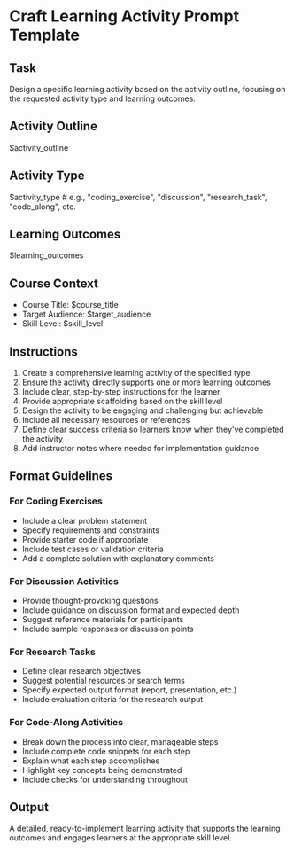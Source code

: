 # Craft Learning Activity Prompt Template

## Task
Design a specific learning activity based on the activity outline, focusing on the requested activity type and learning outcomes.

## Activity Outline
$activity_outline

## Activity Type
$activity_type  # e.g., "coding_exercise", "discussion", "research_task", "code_along", etc.

## Learning Outcomes
$learning_outcomes

## Course Context
- Course Title: $course_title
- Target Audience: $target_audience
- Skill Level: $skill_level

## Instructions
1. Create a comprehensive learning activity of the specified type
2. Ensure the activity directly supports one or more learning outcomes
3. Include clear, step-by-step instructions for the learner
4. Provide appropriate scaffolding based on the skill level
5. Design the activity to be engaging and challenging but achievable
6. Include all necessary resources or references
7. Define clear success criteria so learners know when they've completed the activity
8. Add instructor notes where needed for implementation guidance

## Format Guidelines

### For Coding Exercises
- Include a clear problem statement
- Specify requirements and constraints
- Provide starter code if appropriate
- Include test cases or validation criteria
- Add a complete solution with explanatory comments

### For Discussion Activities
- Provide thought-provoking questions
- Include guidance on discussion format and expected depth
- Suggest reference materials for participants
- Include sample responses or discussion points

### For Research Tasks
- Define clear research objectives
- Suggest potential resources or search terms
- Specify expected output format (report, presentation, etc.)
- Include evaluation criteria for the research output

### For Code-Along Activities
- Break down the process into clear, manageable steps
- Include complete code snippets for each step
- Explain what each step accomplishes
- Highlight key concepts being demonstrated
- Include checks for understanding throughout

## Output
A detailed, ready-to-implement learning activity that supports the learning outcomes and engages learners at the appropriate skill level.
